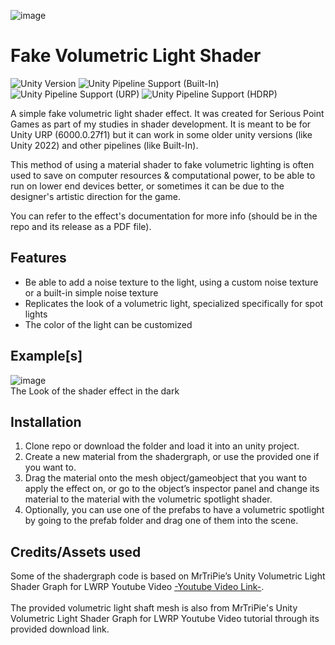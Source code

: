 ![image](https://github.com/user-attachments/assets/ab54a4f3-4ea6-492b-bec8-e158a915a17c)

# Fake Volumetric Light Shader
![Unity Version](https://img.shields.io/badge/Unity-6000.0.27%27LTS%2B-blueviolet?logo=unity)
![Unity Pipeline Support (Built-In)](https://img.shields.io/badge/BiRP_✔️-darkgreen?logo=unity)
![Unity Pipeline Support (URP)](https://img.shields.io/badge/URP_✔️-blue?logo=unity)
![Unity Pipeline Support (HDRP)](https://img.shields.io/badge/HDRP_✔️-darkred?logo=unity)
 
A simple fake volumetric light shader effect. It was created for Serious Point Games as part of my studies in shader development. 
It is meant to be for Unity URP (6000.0.27f1) but it can work in some older unity versions (like Unity 2022) and other pipelines (like Built-In).

This method of using a material shader to fake volumetric lighting is often used to save on computer resources & computational power, 
to be able to run on lower end devices better, or sometimes it can be due to the designer's artistic direction for the game.

You can refer to the effect's documentation for more info (should be in the repo and its release as a PDF file).

## Features
- Be able to add a noise texture to the light, using a custom noise texture or a built-in simple noise texture
- Replicates the look of a volumetric light, specialized specifically for spot lights
- The color of the light can be customized

## Example[s]
![image](https://github.com/user-attachments/assets/9ab5895e-8e63-4a1d-bf29-5d48652cc655)
<br>
The Look of the shader effect in the dark

## Installation
1. Clone repo or download the folder and load it into an unity project.
2. Create a new material from the shadergraph, or use the provided one if you want to.
3. Drag the material onto the mesh object/gameobject that you want to apply the effect on, or go to the object’s inspector panel
and change its material to the material with the volumetric spotlight shader.
4. Optionally, you can use one of the prefabs to have a volumetric spotlight by going to the prefab folder and drag one of them into the scene.

## Credits/Assets used
Some of the shadergraph code is based on MrTriPie’s Unity Volumetric Light Shader Graph
for LWRP Youtube Video [-Youtube Video Link-](https://www.youtube.com/watch?v=rihJzWq7sE4).
<br>
<br>
The provided volumetric light shaft mesh is also from MrTriPie's Unity Volumetric Light
Shader Graph for LWRP Youtube Video tutorial through its provided download link.
